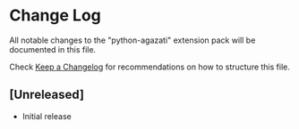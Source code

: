 # Change Log

All notable changes to the "python-agazati" extension pack will be documented in this file.

Check [Keep a Changelog](http://keepachangelog.com/) for recommendations on how to structure this file.

## [Unreleased]

- Initial release
